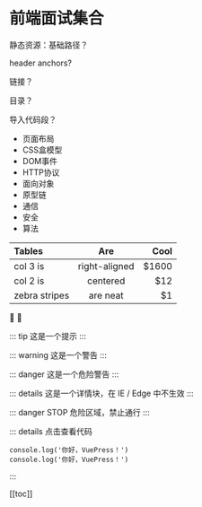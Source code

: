 # 前端面试集合
静态资源：基础路径？

header anchors?

链接？

目录？

导入代码段？

- 页面布局
- CSS盒模型
- DOM事件
- HTTP协议
- 面向对象
- 原型链
- 通信
- 安全
- 算法

| Tables        | Are           | Cool  |
| :-------------|:-------------:| -----:|
| col 3 is      | right-aligned | $1600 |
| col 2 is      | centered      |   $12 |
| zebra stripes | are neat      |    $1 |

:tada: :100:

::: tip
这是一个提示
:::

::: warning
这是一个警告
:::

::: danger
这是一个危险警告
:::

::: details
这是一个详情块，在 IE / Edge 中不生效
:::

::: danger STOP
危险区域，禁止通行
:::

::: details 点击查看代码
```js{2}
console.log('你好，VuePress！')
console.log('你好，VuePress！')
```
:::

[[toc]]